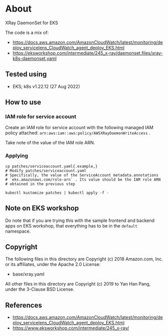 # About

XRay DaemonSet for EKS

The code is a mix of:

- https://docs.aws.amazon.com/AmazonCloudWatch/latest/monitoring/deploy_servicelens_CloudWatch_agent_deploy_EKS.html
- https://eksworkshop.com/intermediate/245_x-ray/daemonset.files/xray-k8s-daemonset.yaml


## Tested using

- EKS; k8s v1.22.12 (27 Aug 2022)


## How to use

### IAM role for service account

Create an IAM role for service account with the following managed IAM policy attached: `arn:aws:iam::aws:policy/AWSXRayDaemonWriteAccess` .

Take note of the value of the IAM role ARN.

### Applying

```
cp patches/serviceaccount.yaml{.example,}
# Modify patches/serviceaccount.yaml
# Specifically, the value of the ServiceAccount metadata.annotations 
# `eks.amazonaws.com/role-arn` . Its value should be the IAM role ARN
# obtained in the previous step

kubectl kustomize patches | kubectl apply -f -
```


## Note on EKS workshop

Do note that if you are trying this with the sample frontend and backend apps on EKS workshop, that everything has to be in the `default` namespace.


## Copyright

The following files in this directory are Copyright (c) 2018 Amazon.com, Inc. or its affiliates, under the Apache 2.0 License:

- base/xray.yaml

All other files in this directory are Copyright (c) 2019 to Yan Han Pang, under the 3-Clause BSD License.


## References

- https://docs.aws.amazon.com/AmazonCloudWatch/latest/monitoring/deploy_servicelens_CloudWatch_agent_deploy_EKS.html
- https://www.eksworkshop.com/intermediate/245_x-ray/

